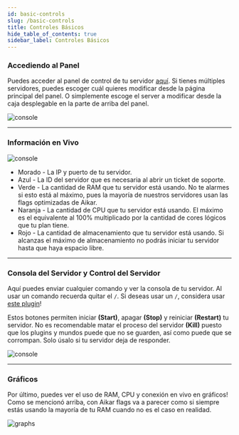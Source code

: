 ```yaml
---
id: basic-controls
slug: /basic-controls
title: Controles Básicos
hide_table_of_contents: true
sidebar_label: Controles Básicos
---
```


### Accediendo al Panel

Puedes acceder al panel de control de tu servidor [aquí](https://mc.bloom.host/).
Si tienes múltiples servidores, puedes escoger cuál quieres modificar desde la página principal del panel.
O simplemente escoge el server a modificar desde la caja desplegable en la parte de arriba del panel.

![console](/using_the_panel/basic_controls/1.png)


---

### Información en Vivo
![console](/using_the_panel/basic_controls/2.png)

- Morado - La IP y puerto de tu servidor.
- Azul - La ID del servidor que es necesaria al abrir un ticket de soporte.
- Verde - La cantidad de RAM que tu servidor está usando. No te alarmes si esto está al máximo, pues la mayoría de nuestros
servidores usan las flags optimizadas de Aikar.
- Naranja - La cantidad de CPU que tu servidor está usando. El máximo es el equivalente al 100% multiplicado por la cantidad
de cores lógicos que tu plan tiene.
- Rojo - La cantidad de almacenamiento que tu servidor está usando. Si alcanzas el máximo de almacenamiento no podrás
iniciar tu servidor hasta que haya espacio libre.

---

### Consola del Servidor y Control del Servidor
Aquí puedes enviar cualquier comando y ver la consola de tu servidor. Al usar un comando recuerda quitar el `/`. Si 
deseas usar un `/`, considera usar [este plugin](https://www.spigotmc.org/resources/81157)!

Estos botones permiten iniciar **(Start)**, apagar **(Stop)** y reiniciar **(Restart)** tu servidor. No es recomendable
matar el proceso del servidor **(Kill)** puesto que los plugins y mundos puede que no se guarden, así como puede que se
corrompan. Solo úsalo si tu servidor deja de responder.

![console](/using_the_panel/basic_controls/3.png)

---

### Gráficos
Por último, puedes ver el uso de RAM, CPU y conexión en vivo en gráficos!
Como se mencionó arriba, con Aikar flags va a parecer como si siempre estás usando la mayoría de tu RAM cuando no es el caso en realidad. 

![graphs](/using_the_panel/basic_controls/4.png)
